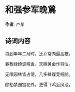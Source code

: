 # 和强参军晚鶑

**作者**: 卢某

## 诗词内容

每到年年二月时，迁乔常向最高枝。

春教绿绮调喉舌，天赐黄金作羽仪。

无限园林皆占便，几多蜂蝶竞相随。

除栖禁园宫花外，更得飞鸣近凤池。

